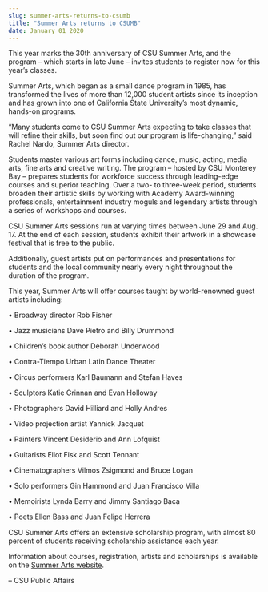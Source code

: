 ```yaml
---
slug: summer-arts-returns-to-csumb
title: "Summer Arts returns to CSUMB"
date: January 01 2020
---
```


<p>This year marks the 30th anniversary of CSU Summer Arts, and the program – which starts in late June – invites students to register now for this year’s classes. 

</p><p>Summer Arts, which began as a small dance program in 1985, has transformed the lives of more than 12,000 student artists since its inception and has grown into one of California State University’s most dynamic, hands&#45;on programs.
</p><p>“Many students come to CSU Summer Arts expecting to take classes that will refine their skills, but soon find out our program is life&#45;changing,” said Rachel Nardo, Summer Arts director.
</p><p>Students master various art forms including dance, music, acting, media arts, fine arts and creative writing. The program – hosted by CSU Monterey Bay – prepares students for workforce success through leading&#45;edge courses and superior teaching. Over a two&#45; to three&#45;week period, students broaden their artistic skills by working with Academy Award&#45;winning professionals, entertainment industry moguls and legendary artists through a series of workshops and courses.
</p><p>CSU Summer Arts sessions run at varying times between June 29 and Aug. 17.  At the end of each session, students exhibit their artwork in a showcase festival that is free to the public.
</p><p>Additionally, guest artists put on performances and presentations for students and the local community nearly every night throughout the duration of the program.
</p><p>This year, Summer Arts will offer courses taught by world&#45;renowned guest artists including:
</p><p>•  Broadway director Rob Fisher
</p><p>•  Jazz musicians Dave Pietro and Billy Drummond
</p><p>•  Children’s book author Deborah Underwood
</p><p>•  Contra&#45;Tiempo Urban Latin Dance Theater
</p><p>•  Circus performers Karl Baumann and Stefan Haves
</p><p>•  Sculptors Katie Grinnan and Evan Holloway
</p><p>•  Photographers David Hilliard and Holly Andres
</p><p>•  Video projection artist Yannick Jacquet
</p><p>•  Painters Vincent Desiderio and Ann Lofquist
</p><p>•  Guitarists Eliot Fisk and Scott Tennant
</p><p>•  Cinematographers Vilmos Zsigmond and Bruce Logan
</p><p>•  Solo performers Gin Hammond and Juan Francisco Villa
</p><p>•  Memoirists Lynda Barry and Jimmy Santiago Baca
</p><p>•  Poets Ellen Bass and Juan Felipe Herrera
</p><p>CSU Summer Arts offers an extensive scholarship program, with almost 80 percent of students receiving scholarship assistance each year.
</p><p>Information about courses, registration, artists and scholarships is available on the <a href="http://csusummerarts.org">Summer Arts website</a>.
</p><p>– CSU Public Affairs
</p>

